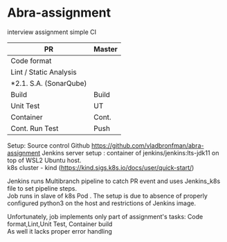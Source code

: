 # Abra-assignment
interview assignment  simple CI 

| PR | Master |
|-----|------|
|Code format | |
|Lint / Static Analysis | |
|*2.1. S.A. (SonarQube) | |
| Build | Build |
| Unit Test | UT |
|Container | Cont.|
|Cont. Run Test|Push|


Setup:
Source control Github https://github.com/vladbronfman/abra-assignment 
Jenkins server setup : container of jenkins/jenkins:lts-jdk11 on top of WSL2 Ubuntu host.  
k8s cluster - kind (https://kind.sigs.k8s.io/docs/user/quick-start/)  

Jenkins runs Multibranch pipeline to catch PR event and uses Jenkins_k8s file to set pipeline steps.  
Job runs in  slave of k8s Pod . The setup is due to absence of properly configured python3 on the host and restrictions of Jenkins image.  

Unfortunately, job implements only part of assignment's tasks: Code format,Lint,Unit Test, Container build  
As well it lacks proper error handling 


 







